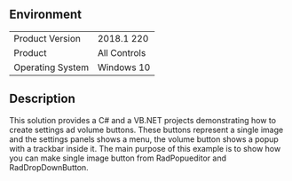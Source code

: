 ## Environment
<table>
    <tr>
        <td>Product Version</td>
        <td>2018.1 220</td>
    </tr>
    <tr>
        <td>Product</td>
        <td>All Controls</td>
    </tr>
     <tr>
        <td>Operating System</td>
        <td>Windows 10</td>
    </tr>
</table>


## Description 

This solution provides a C# and a VB.NET projects demonstrating how to create settings ad volume buttons. These buttons represent a single image and the settings panels shows a menu, the volume button shows a popup with a trackbar inside it. The main purpose of this example is to show how you can make single image button from RadPopueditor and RadDropDownButton. 

